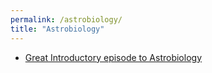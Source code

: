 ```yaml
---
permalink: /astrobiology/
title: "Astrobiology"
---
```


* [Great Introductory episode to Astrobiology](https://podcasts.google.com/feed/aHR0cHM6Ly93d3cubmFzYS5nb3YvcnNzL2R5bi9jdXJpb3VzLXVuaXZlcnNlLnJzcw/episode/aHR0cDovL3d3dy5uYXNhLmdvdi9tZWRpYWNhc3QvdGhlLXNlYXJjaC1mb3ItbGlmZS1hcmUtd2UtYWxvbmU?sa=X&ved=0CAUQkfYCahcKEwiI_pz658j4AhUAAAAAHQAAAAAQAQ)